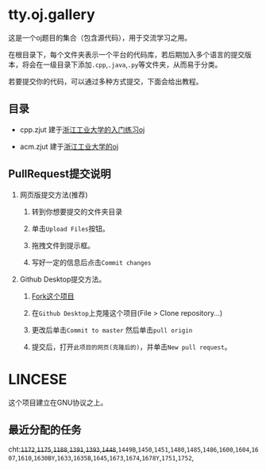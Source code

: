 # tty.oj.gallery

这是一个oj题目的集合（包含源代码），用于交流学习之用。

在根目录下，每个文件夹表示一个平台的代码库，若后期加入多个语言的提交版本，将会在一级目录下添加`.cpp`,`.java`,`.py`等文件夹，从而易于分类。

若要提交你的代码，可以通过多种方式提交，下面会给出教程。

## 目录

- cpp.zjut 建于[浙江工业大学的入门练习oj](http://cpp.zjut.edu.cn)

- acm.zjut 建于[浙江工业大学的oj](http://acm.zjut.edu.cn/onlinejudge/problemset.php)

## PullRequest提交说明

1. 网页版提交方法(推荐)
    
    1. 转到你想要提交的文件夹目录

    2. 单击`Upload Files`按钮。

    3. 拖拽文件到提示框。

    4. 写好一定的信息后点击`Commit changes`

2. Github Desktop提交方法。

    1. [Fork这个项目](https://github.com/TropicalTeamYard/tty.oj.gallery/fork
)
    2. 在`Github Desktop`上克隆这个项目(File > Clone repository...)

    3. 更改后单击`Commit to master` 然后单击`pull origin`

    4. 提交后，打开`此项目的网页(克隆后的)`，并单击`New pull request`。

# LINCESE

这个项目建立在GNU协议之上。

## 最近分配的任务

cht:~~`1172`~~,~~`1175`~~,~~`1188`~~,~~`1391`~~,~~`1393`~~,~~`1448`~~,`1449B`,`1450`,`1451`,`1480`,`1485`,`1486`,`1600`,`1604`,`1607`,`1610`,`1630BY`,`1633`,`1635B`,`1645`,`1673`,`1674`,`1678Y`,`1751`,`1752`,